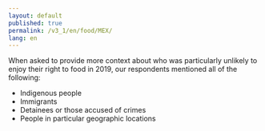 ```yaml
---
layout: default
published: true
permalink: /v3_1/en/food/MEX/
lang: en
---
```

When asked to provide more context about who was particularly unlikely to enjoy their right to food in 2019, our respondents mentioned all of the following: 

- Indigenous people 
- Immigrants 
- Detainees or those accused of crimes 
- People in particular geographic locations
 